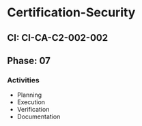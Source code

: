 # Certification-Security

## CI: CI-CA-C2-002-002
## Phase: 07

### Activities
- Planning
- Execution
- Verification
- Documentation

